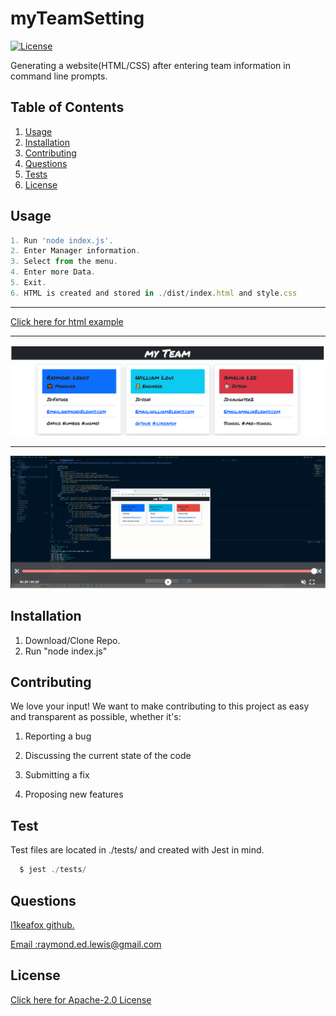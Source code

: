 
  # myTeamSetting

  [![License](https://img.shields.io/badge/License-Apache_2.0-blue.svg)](https://opensource.org/licenses/Apache-2.0)

  Generating a website(HTML/CSS) after entering team information in command line prompts.
  
  
  ## Table of Contents 
  1.  [Usage](#Usage)
  2.  [Installation](#Installation)
  3.  [Contributing](#Contributing)
  4.  [Questions](#Questions)
  5.  [Tests](#Tests)
  6.  [License](#License)
  
  ## Usage 
  ``` js
  1. Run 'node index.js'.
  2. Enter Manager information.
  3. Select from the menu.
  4. Enter more Data.
  5. Exit.
  6. HTML is created and stored in ./dist/index.html and style.css
```
<hr>
<a href='https://l1keafox.github.io/myTeamSetting/'  target="_blank"> Click here for html example</a> 

<hr>
  
![Website](/assets/images/readme.PNG)
<hr>  


<a href="https://drive.google.com/file/d/1AayKqKzSWKTtpzPjDP1LOzFvYW4f1xoR/view">![Website](/assets/images/video.PNG) </a>


## Installation 
  1. Download/Clone Repo.
  2. Run "node index.js"
  
  
## Contributing 

We love your input! We want to make contributing to this project as easy and transparent as possible, whether it's: 

 1. Reporting a bug

 2. Discussing the current state of the code

 3. Submitting a fix 

 4. Proposing new features 
  
## Test 
   
  Test files are located in ./tests/ and created with Jest in mind.
``` js
  $ jest ./tests/
  ```
  
## Questions
  <a href='https://github.com/l1keafox'>l1keafox github.</a> 
  
  <a href="mailto: raymond.ed.lewis@gmail.com">Email :raymond.ed.lewis@gmail.com</a>
  
## License
  <a href='https://opensource.org/licenses/Apache-2.0'>Click here for Apache-2.0 License </a>
  
